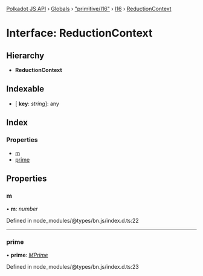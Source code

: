 [Polkadot JS API](../README.md) › [Globals](../globals.md) › ["primitive/I16"](../modules/_primitive_i16_.md) › [I16](../classes/_primitive_i16_.i16.md) › [ReductionContext](_primitive_i16_.i16.reductioncontext.md)

# Interface: ReductionContext

## Hierarchy

* **ReductionContext**

## Indexable

* \[ **key**: *string*\]: any

## Index

### Properties

* [m](_primitive_i16_.i16.reductioncontext.md#m)
* [prime](_primitive_i16_.i16.reductioncontext.md#prime)

## Properties

###  m

• **m**: *number*

Defined in node_modules/@types/bn.js/index.d.ts:22

___

###  prime

• **prime**: *[MPrime](_codec_uint_.uint.mprime.md)*

Defined in node_modules/@types/bn.js/index.d.ts:23
